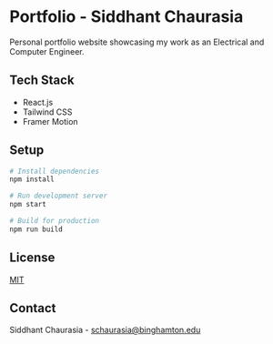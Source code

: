 # Portfolio - Siddhant Chaurasia

Personal portfolio website showcasing my work as an Electrical and Computer Engineer.

## Tech Stack

- React.js
- Tailwind CSS
- Framer Motion

## Setup

```bash
# Install dependencies
npm install

# Run development server
npm start

# Build for production
npm run build
```

## License

[MIT](LICENSE)

## Contact

Siddhant Chaurasia - schaurasia@binghamton.edu
